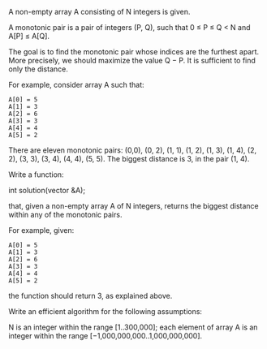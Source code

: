 A non-empty array A consisting of N integers is given.

A monotonic pair is a pair of integers (P, Q), such that 0 ≤ P ≤ Q < N and A[P] ≤ A[Q].

The goal is to find the monotonic pair whose indices are the furthest apart. More precisely, we should maximize the value Q − P. It is sufficient to find only the distance.

For example, consider array A such that:

    A[0] = 5
    A[1] = 3
    A[2] = 6
    A[3] = 3
    A[4] = 4
    A[5] = 2
There are eleven monotonic pairs: (0,0), (0, 2), (1, 1), (1, 2), (1, 3), (1, 4), (2, 2), (3, 3), (3, 4), (4, 4), (5, 5). The biggest distance is 3, in the pair (1, 4).

Write a function:

int solution(vector<int> &A);

that, given a non-empty array A of N integers, returns the biggest distance within any of the monotonic pairs.

For example, given:

    A[0] = 5
    A[1] = 3
    A[2] = 6
    A[3] = 3
    A[4] = 4
    A[5] = 2
the function should return 3, as explained above.

Write an efficient algorithm for the following assumptions:

N is an integer within the range [1..300,000];
each element of array A is an integer within the range [−1,000,000,000..1,000,000,000].

  
